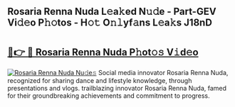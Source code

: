 ## Rosaria Renna Nuda L𝚎a𝚔ed N𝚞𝚍e - Part-GEV Vi𝚍𝚎o P𝚑𝚘tos - H𝚘𝚝 O𝚗𝚕yf𝚊ns L𝚎a𝚔s J18nD

# <h2><a href="http://kfd36b.oniu.top/?m=Rosaria+Renna+Nuda">🔗👉 🔴 Rosaria Renna Nuda P𝚑ot𝚘𝚜 V𝚒d𝚎o</a></h2>

[![Rosaria Renna Nuda Nu𝚍e𝚜](https://i.imgur.com/0qMVB7G.gif)](http://kfd36b.oniu.top/?m=Rosaria+Renna+Nuda)
Social media innovator Rosaria Renna Nuda, recognized for sharing dance and lifestyle knowledge, through presentations and vlogs. trailblazing innovator Rosaria Renna Nuda, famed for their groundbreaking achievements and commitment to progress.  
